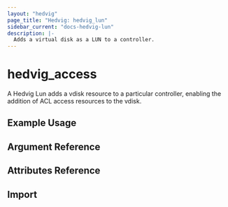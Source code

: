 ```yaml
---
layout: "hedvig"
page_title: "Hedvig: hedvig_lun"
sidebar_current: "docs-hedvig-lun"
description: |-
  Adds a virtual disk as a LUN to a controller.
---
```


# hedvig\_access

A Hedvig Lun adds a vdisk resource to a particular controller, enabling the addition of ACL access resources to the vdisk.

## Example Usage

## Argument Reference

## Attributes Reference

## Import
